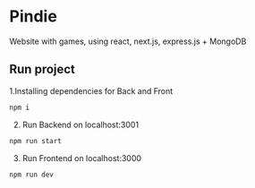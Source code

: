 # Pindie
Website with games, using react, next.js, express.js + MongoDB
<h2>Run project</h2>
1.Installing dependencies for Back and Front

```bash
npm i
```

2. Run Backend on localhost:3001

```bash
npm run start
```
3. Run Frontend on localhost:3000

```bash
npm run dev
```
